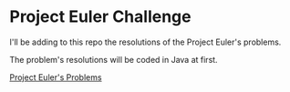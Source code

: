 # Project Euler Challenge
I'll be adding to this repo the resolutions of the Project Euler's problems.

The problem's resolutions will be coded in Java at first.

[Project Euler's Problems](https://projecteuler.net/archives)
